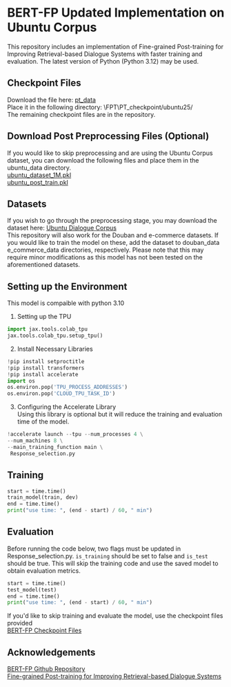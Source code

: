 # BERT-FP Updated Implementation on Ubuntu Corpus
This repository includes an implementation of Fine-grained Post-training for Improving Retrieval-based Dialogue Systems with faster training and evaluation. The latest version of Python (Python 3.12) may be used.

## Checkpoint Files
Download the file here: [pt_data](https://drive.google.com/file/d/18eSZ9Kztj8F0wQ8BrZnPj4Eu7tQk95vR/view?usp=sharing) \
Place it in the following directory: \FPT\PT_checkpoint/ubuntu25/ \
The remaining checkpoint files are in the repository.

## Download Post Preprocessing Files (Optional) 
If you would like to skip preprocessing and are using the Ubuntu Corpus dataset, you can download the following files and place them in the ubuntu_data directory. \
[ubuntu_dataset_1M.pkl](https://drive.google.com/file/d/1KHx4EHZRcjLXcF18Pmsf3i5OsN7-jHNC/view?usp=sharing) \
[ubuntu_post_train.pkl](https://drive.google.com/file/d/1R5qE6XSkVIOUykXjaheyo5r3bOkF8LkQ/view?usp=sharing)

## Datasets 
If you wish to go through the preprocessing stage, you may download the dataset here: [Ubuntu Dialogue Corpus](https://drive.google.com/drive/folders/1cm1v3njWPxG5-XhEUpGH25TMncaPR7OM?usp=sharing) \
This repository will also work for the Douban and e-commerce datasets. If you would like to train the model on these, add the dataset to douban_data e_commerce_data directories, respectively. Please note that this may require minor modifications as this model has not been tested on the aforementioned datasets.

## Setting up the Environment
This model is compaible with python 3.10
1. Setting up the TPU
```python
import jax.tools.colab_tpu
jax.tools.colab_tpu.setup_tpu()
```

2. Install Necessary Libraries
```python
!pip install setproctitle
!pip install transformers
!pip install accelerate
import os
os.environ.pop('TPU_PROCESS_ADDRESSES')
os.environ.pop('CLOUD_TPU_TASK_ID')
```

3. Configuring the Accelerate Library \
Using this library is optional but it will reduce the training and evaluation time of the model.
```python
!accelerate launch --tpu --num_processes 4 \
--num_machines 8 \
--main_training_function main \
 Response_selection.py
```
## Training
```python
start = time.time()
train_model(train, dev)
end = time.time()
print("use time: ", (end - start) / 60, " min")
```
## Evaluation
Before running the code below, two flags must be updated in Response_selection.py. `is_training` should be set to false and `is_test` should be true. This will skip the training code and use the saved model to obtain evaluation metrics.
```python
start = time.time()
test_model(test)
end = time.time()
print("use time: ", (end - start) / 60, " min")
```

If you'd like to skip training and evaluate the model, use the checkpoint files provided \
[BERT-FP Checkpoint Files](https://drive.google.com/file/d/1-3BgHYeXcMDxE06BGEYX6zdr5SGRaqez/view?usp=drive_link)

## Acknowledgements
[BERT-FP Github Repository](https://github.com/hanjanghoon/BERT_FP) \
[Fine-grained Post-training for Improving Retrieval-based Dialogue Systems](https://aclanthology.org/2021.naacl-main.122/)
